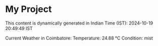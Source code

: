 # My Project

This content is dynamically generated in Indian Time (IST): 2024-10-19 20:49:49 IST


Current Weather in Coimbatore:
Temperature: 24.88 °C
Condition: mist
